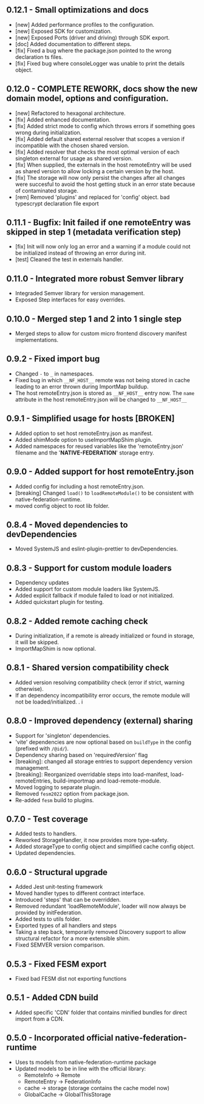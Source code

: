 ## 0.12.1 - Small optimizations and docs
- [new] Added performance profiles to the configuration.
- [new] Exposed SDK for customization. 
- [new] Exposed Ports (driver and driving) through SDK export.
- [doc] Added documentation to different steps. 
- [fix] Fixed a bug where the package.json pointed to the wrong declaration ts files.
- [fix] Fixed bug where consoleLogger was unable to print the details object. 

## 0.12.0 - COMPLETE REWORK, docs show the new domain model, options and configuration.
- [new] Refactored to hexagonal architecture.
- [fix] Added enhanced documentation.
- [fix] Added strict mode to config which throws errors if something goes wrong during initialization. 
- [fix] Added default shared external resolver that scopes a version if incompatible with the chosen shared version.
- [fix] Added resolver that checks the most optimal version of each singleton external for usage as shared version.
- [fix] When supplied, the externals in the host remoteEntry will be used as shared version to allow locking a certain version by the host. 
- [fix] The storage will now only persist the changes after all changes were succesful to avoid the host getting stuck in an error state because of contaminated storage. 
- [rem] Removed 'plugins' and replaced for 'config' object. bad typescrypt declaration file export

## 0.11.1 - Bugfix: Init failed if one remoteEntry was skipped in step 1 (metadata verification step)
- [fix] Init will now only log an error and a warning if a module could not be initialized instead of throwing an error during init.
- [test] Cleaned the test in externals handler.

## 0.11.0 - Integrated more robust Semver library
- Integraded Semver library for version management.
- Exposed Step interfaces for easy overrides.

## 0.10.0 - Merged step 1 and 2 into 1 single step
- Merged steps to allow for custom micro frontend discovery manifest implementations. 

## 0.9.2 - Fixed import bug
- Changed `-` to `_` in namespaces.
- Fixed bug in which `__NF_HOST__` remote was not being stored in cache leading to an error thrown during ImportMap buildup. 
- The host remoteEntry.json is stored as `__NF_HOST__` entry now. The `name` attribute in the host remoteEntry.json will be changed to `__NF_HOST__` 

## 0.9.1 - Simplified usage for hosts [BROKEN]
- Added option to set host remoteEntry.json as manifest.
- Added shimMode option to useImportMapShim plugin. 
- Added namespaces for reused variables like the 'remoteEntry.json' filename and the '__NATIVE-FEDERATION__' storage entry.

## 0.9.0 - Added support for host remoteEntry.json
- Added config for including a host remoteEntry.json.
- [breaking] Changed `load()` to `loadRemoteModule()` to be consistent with native-federation-runtime.
- moved config object to root lib folder. 

## 0.8.4 - Moved dependencies to devDependencies
- Moved SystemJS and eslint-plugin-prettier to devDependencies.

## 0.8.3 - Support for custom module loaders
- Dependency updates
- Added support for custom module loaders like SystemJS.
- Added explicit fallback if module failed to load or not initialized.
- Added quickstart plugin for testing.

## 0.8.2 - Added remote caching check
- During initialization, if a remote is already initialized or found in storage, it will be skipped. 
- ImportMapShim is now optional.

## 0.8.1 - Shared version compatibility check
- Added version resolving compatibility check (error if strict, warning otherwise).
- If an dependency incompatibility error occurs, the remote module will not be loaded/initialized. . i
## 0.8.0 - Improved dependency (external) sharing
- Support for 'singleton' dependencies.
- 'vite' dependencies are now optional based on `buildType` in the config (prefixed with `/@id/`).
- Dependency sharing based on 'requiredVersion' flag
- [breaking]: changed all storage entries to support dependency version management.
- [breaking]: Reorganized overridable steps into load-manifest, load-remoteEntries, build-importmap and load-remote-module. 
- Moved logging to separate plugin.
- Removed `fesm2022` option from package.json.
- Re-added `fesm` build to plugins. 

## 0.7.0 - Test coverage
- Added tests to handlers.
- Reworked StorageHandler, it now provides more type-safety.
- Added storageType to config object and simplified cache config object.
- Updated dependencies.

## 0.6.0 - Structural upgrade
- Added Jest unit-testing framework
- Moved handler types to different contract interface.
- Introduced 'steps' that can be overridden.
- Removed redundant 'loadRemoteModule', loader will now always be provided by initFederation.
- Added tests to utils folder.
- Exported types of all handlers and steps
- Taking a step back, temporarily removed Discovery support to allow structural refactor for a more extensible shim.
- Fixed SEMVER version comparison.

## 0.5.3 - Fixed FESM export
- Fixed bad FESM dist not exporting functions

## 0.5.1 - Added CDN build
- Added specific 'CDN' folder that contains minified bundles for direct import from a CDN. 

## 0.5.0 - Incorporated official native-federation-runtime
- Uses ts models from native-federation-runtime package
- Updated models to be in line with the official library:
    - RemoteInfo -> Remote
    - RemoteEntry -> FederationInfo
    - cache -> storage (storage contains the cache model now)
    - GlobalCache -> GlobalThisStorage
